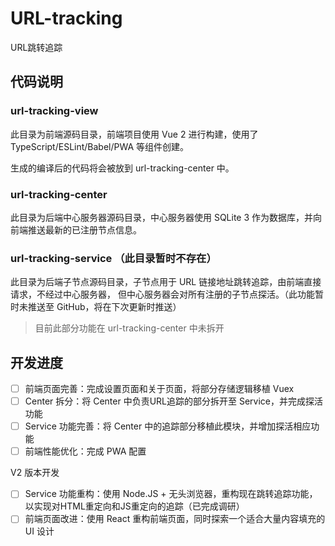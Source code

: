 # URL-tracking
URL跳转追踪

## 代码说明

### url-tracking-view

此目录为前端源码目录，前端项目使用 Vue 2 进行构建，使用了 TypeScript/ESLint/Babel/PWA 等组件创建。

生成的编译后的代码将会被放到 url-tracking-center 中。

### url-tracking-center

此目录为后端中心服务器源码目录，中心服务器使用 SQLite 3 作为数据库，并向前端推送最新的已注册节点信息。

### url-tracking-service （此目录暂时不存在）

此目录为后端子节点源码目录，子节点用于 URL 链接地址跳转追踪，由前端直接请求，不经过中心服务器，
但中心服务器会对所有注册的子节点探活。（此功能暂时未推送至 GitHub，将在下次更新时推送）

> 目前此部分功能在 url-tracking-center 中未拆开

## 开发进度

- [ ] 前端页面完善：完成设置页面和关于页面，将部分存储逻辑移植 Vuex
- [ ] Center 拆分：将 Center 中负责URL追踪的部分拆开至 Service，并完成探活功能
- [ ] Service 功能完善：将 Center 中的追踪部分移植此模块，并增加探活相应功能
- [ ] 前端性能优化：完成 PWA 配置

V2 版本开发

- [ ] Service 功能重构：使用 Node.JS + 无头浏览器，重构现在跳转追踪功能，以实现对HTML重定向和JS重定向的追踪（已完成调研）
- [ ] 前端页面改进：使用 React 重构前端页面，同时探索一个适合大量内容填充的 UI 设计